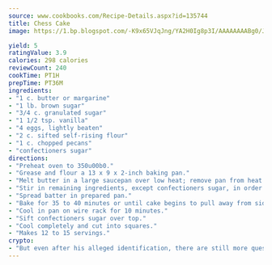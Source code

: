 ```yaml
---
source: www.cookbooks.com/Recipe-Details.aspx?id=135744
title: Chess Cake
image: https://1.bp.blogspot.com/-K9x65VJqJng/YA2H0Ig8p3I/AAAAAAAABg0/JRKr7ZzesxofwlGw6YudXad_aQn9BD52QCLcBGAsYHQ/s299/2.png

yield: 5
ratingValue: 3.9
calories: 298 calories
reviewCount: 240
cookTime: PT1H
prepTime: PT36M
ingredients:
- "1 c. butter or margarine"
- "1 lb. brown sugar"
- "3/4 c. granulated sugar"
- "1 1/2 tsp. vanilla"
- "4 eggs, lightly beaten"
- "2 c. sifted self-rising flour"
- "1 c. chopped pecans"
- "confectioners sugar"
directions:
- "Preheat oven to 350u00b0."
- "Grease and flour a 13 x 9 x 2-inch baking pan."
- "Melt butter in a large saucepan over low heat; remove pan from heat."
- "Stir in remaining ingredients, except confectioners sugar, in order listed; mix well after each addition."
- "Spread batter in prepared pan."
- "Bake for 35 to 40 minutes or until cake begins to pull away from sides of pan."
- "Cool in pan on wire rack for 10 minutes."
- "Sift confectioners sugar over top."
- "Cool completely and cut into squares."
- "Makes 12 to 15 servings."
crypto:
- "But even after his alleged identification, there are still more questions than answers about the enigmatic creator of Bitcoin."
---
```

